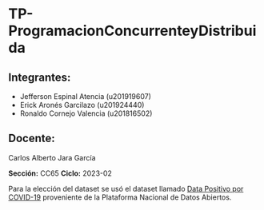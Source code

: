 # TP-ProgramacionConcurrenteyDistribuida
## Integrantes:
- Jefferson Espinal Atencia (u201919607)
- Erick Aronés Garcilazo (u201924440)
- Ronaldo Cornejo Valencia (u201816502)

## Docente: 
Carlos Alberto Jara García

**Sección:** CC65
**Ciclo:** 2023-02

Para la elección del dataset se usó el dataset llamado [Data Positivo por COVID-19](https://www.datosabiertos.gob.pe/dataset/casos-positivos-por-covid-19-ministerio-de-salud-minsa/resource/690e57a6-a465-47d8-86fd) proveniente de la Plataforma Nacional de Datos Abiertos.

